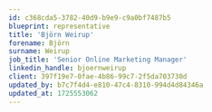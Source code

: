 ```yaml
---
id: c368cda5-3782-40d9-b9e9-c9a0bf7487b5
blueprint: representative
title: 'Björn Weirup'
forename: Björn
surname: Weirup
job_title: 'Senior Online Marketing Manager'
linkedin_handle: bjoernweirup
client: 397f19e7-0fae-4b86-99c7-2f5da703730d
updated_by: b7c7f4d4-e810-47c4-8310-994d4d84346a
updated_at: 1725553062
---
```

